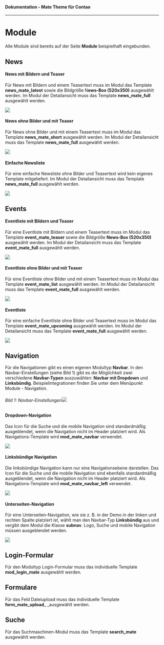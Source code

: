 #### Dokumentation - Mate Theme für Contao

---

# Module

Alle Module sind bereits auf der Seite **Module** beispielhaft eingebunden.

## News

#### **News mit Bildern und Teaser**

Für News mit Bildern und einem Teasertext muss im Modul das Template **news\_mate\_latest** sowie die Bildgröße N**ews-Box \(520x350\)** ausgewählt werden. Im Modul der Detailansicht muss das Template **news\_mate\_full** ausgewählt werden.

![](/mate-theme/images/module/news-mit-bildern-und-teasertext.png)

#### **News ohne Bilder und mit Teaser**

Für News ohne Bilder und mit einem Teasertext muss im Modul das Template **news\_mate\_short** ausgewählt werden. Im Modul der Detailansicht muss das Template **news\_mate\_full** ausgewählt werden.

![](/mate-theme/images/module/news-mit-teasertext.png)

#### **Einfache Newsliste**

Für eine einfache Newsliste ohne Bilder und Teasertext wird kein eigenes Template mitgeliefert. Im Modul der Detailansicht muss das Template **news\_mate\_full** ausgewählt werden.

![](/mate-theme/images/module/news-simple.png)

## Events

#### **Eventliste mit Bildern und Teaser**

Für eine Eventliste mit Bildern und einem Teasertext muss im Modul das Template **event\_mate\_teaser** sowie die Bildgröße **News-Box \(520x350\)** ausgewählt werden. Im Modul der Detailansicht muss das Template **event\_mate\_full** ausgewählt werden.

![](/mate-theme/images/module/events-mit-bildern-und-teasertext.png)

#### **Eventliste ohne Bilder und mit Teaser**

Für eine Eventliste ohne Bilder und mit einem Teasertext muss im Modul das Template **event\_mate\_list** ausgewählt werden. Im Modul der Detailansicht muss das Template **event\_mate\_full** ausgewählt werden.

![](/mate-theme/images/module/events-mit-teasertext.png)

#### **Eventliste**

Für eine einfache Eventliste ohne Bilder und Teasertext muss im Modul das Template **event\_mate\_upcoming** ausgewählt werden. Im Modul der Detailansicht muss das Template **event\_mate\_full** ausgewählt werden.

![](/mate-theme/images/module/events-simple.png)

## Navigation

Für die Navigationen gibt es einen eigenen Modultyp **Navbar**. In den Navbar-Einstellungen \(siehe Bild 1\) gibt es die Möglichkeit zwei verschiedene **Navbar-Typen** auszuwählen: **Navbar mit Dropdown** und **Linksbündig**. Beispielintegrationen finden Sie unter dem Menüpunkt Module - Navigation.

###### Bild 1: Navbar-Einstellungen![](/mate-theme/images/navbar.png)

#### **Dropdown-Navigation**

Das Icon für die Suche und die mobile Navigation sind standardmäßig ausgeblendet, wenn die Navigation nicht im Header platziert wird. Als Navigations-Template wird **mod\_mate\_navbar** verwendet.

![](/mate-theme/images/module/navigation-dropdown.png)

#### **Linksbündige Navigation**

Die linksbündige Navigation kann nur eine Navigationsebene darstellen. Das Icon für die Suche und die mobile Navigation sind ebenfalls standardmäßig ausgeblendet, wenn die Navigation nicht im Header platziert wird. Als Navigations-Template wird **mod\_mate\_navbar\_left** verwendet.

![](/mate-theme/images/module/navigation-linksbuendig.png)

#### **Unterseiten-Navigation**

Für eine Unterseiten-Navigation, wie sie z. B. in der Demo in der linken und rechten Spalte platziert ist, wählt man den Navbar-Typ **Linksbündig** aus und vergibt dem Modul die Klasse **subnav**. Logo, Suche und mobile Navigation müssen ausgeblendet werden.

![](/mate-theme/images/module/navigation-unterseiten.png)

## Login-Formular

Für den Modultyp Login-Formular muss das individuelle Template **mod\_login\_mate** ausgewählt werden.

## Formulare

Für das Feld Dateiupload muss das individuelle Template **form\_mate\_upload**\_ \_ausgewählt werden.

## Suche

Für das Suchmaschinen-Modul muss das Template **search\_mate** ausgewählt werden.


